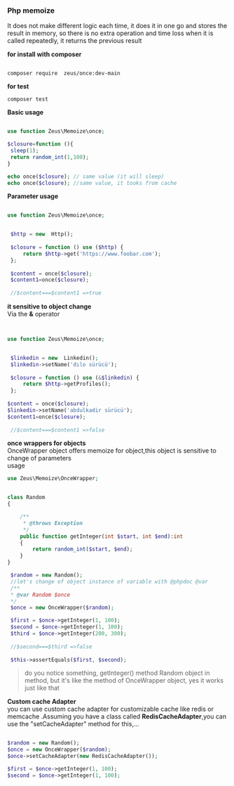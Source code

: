 ### Php memoize

It does not make different logic each time, it does it in one go and stores the result in memory, so there is no extra operation and time loss when it is called repeatedly, it returns the previous result


**for install with composer** 
```console

composer require  zeus/once:dev-main
```
**for test**
```console
composer test
```
**Basic usage** 

```php

use function Zeus\Memoize\once;

$closure=function (){
 sleep(1);
 return random_int(1,100);
}

echo once($closure); // same value (it will sleep)
echo once($closure); //same value, it tooks from cache 

```
**Parameter usage** 


```php

use function Zeus\Memoize\once;


 $http = new  Http();
 
 $closure = function () use ($http) {
     return $http->get('https://www.foobar.com');
 };
 
 $content = once($closure);
 $content1=once($closure);
 
 //$content===$content1 =>true

```

**it sensitive to object change**
<br>
Via the **&** operator

```php


use function Zeus\Memoize\once;


 $linkedin = new  Linkedin();
 $linkedin->setName('dılo sürücü');
 
 $closure = function () use (&$linkedin) {
     return $http->getProfiles();
 };
 
$content = once($closure);
$linkedin->setName('abdulkadir sürücü');
$content1=once($closure);
 
 //$content===$content1 =>false

```

**once wrappers for objects**
<br>
OnceWrapper object offers memoize for object,this object is sensitive to change of parameters
<br>
usage

```php
use Zeus\Memoize\OnceWrapper;


class Random
{

    /**
     * @throws Exception
     */
    public function getInteger(int $start, int $end):int
    {
        return random_int($start, $end);
    }
}

 $random = new Random();
 //let's change of object instance of variable with @phpdoc @var
 /**
 * @var Random $once 
 */
 $once = new OnceWrapper($random);

 $first = $once->getInteger(1, 100);
 $second = $once->getInteger(1, 100);
 $third = $once->getInteger(200, 300);
 
 //$second===$third =>false
 
 $this->assertEquals($first, $second);

```

>do you notice something, getInteger() method Random object in method, but it's like the method of OnceWrapper object, yes it works just like that



**Custom cache Adapter**
<br>
you can use custom cache adapter for customizable cache like redis or memcache .Assuming you have a class called **RedisCacheAdapter**,you can use the "setCacheAdapter" method for this,...


```php

$random = new Random();
$once = new OnceWrapper($random);
$once->setCacheAdapter(new RedisCacheAdapter());

$first = $once->getInteger(1, 100);
$second = $once->getInteger(1, 100); 
```
